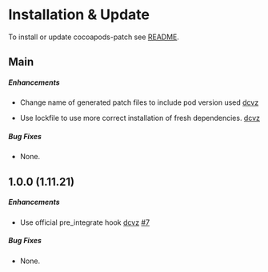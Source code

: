 # Installation & Update

To install or update cocoapods-patch see [README](https://github.com/DoubleSymmetry/cocoapods-patch).

## Main

##### Enhancements

* Change name of generated patch files to include pod version used
  [dcvz](https://github.com/dcvz)

* Use lockfile to use more correct installation of fresh dependencies.
  [dcvz](https://github.com/dcvz)

##### Bug Fixes

* None.

## 1.0.0 (1.11.21)

##### Enhancements

* Use official pre_integrate hook
  [dcvz](https://github.com/dcvz)
  [#7](https://github.com/DoubleSymmetry/cocoapods-patch/pull/7)

##### Bug Fixes

* None.
